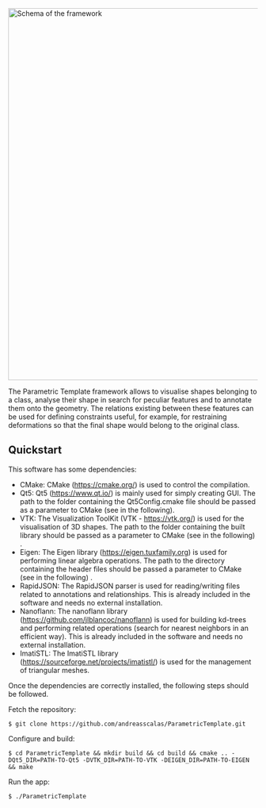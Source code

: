 <img src="docs/images/framework.png" alt="Schema of the framework" width="750px"/>

The Parametric Template framework allows to visualise shapes belonging to a class, analyse their shape in search for peculiar features and to annotate them onto the geometry. The relations existing between these features can be used for defining constraints useful, for example, for restraining deformations so that the final shape would belong to the original class.

## Quickstart
This software has some dependencies:
 - CMake: 
 	CMake (https://cmake.org/) is used to control the compilation.
 - Qt5:
 	Qt5 (https://www.qt.io/) is mainly used for simply creating GUI. The path to the folder containing the Qt5Config.cmake file should be passed as a parameter to CMake (see in the following).
 - VTK:
 	The Visualization ToolKit (VTK - https://vtk.org/) is used for the visualisation of 3D shapes. The path to the folder containing the built library should be passed as a parameter to CMake (see in the following) .
 - Eigen: 
 	The Eigen library (https://eigen.tuxfamily.org) is used for performing linear algebra operations. The path to the directory containing the header files should be passed a parameter to CMake (see in the following) .
 - RapidJSON:
 	The RapidJSON parser is used for reading/writing files related to annotations and relationships. This is already included in the software and needs no external installation.
 - Nanoflann:
 	The nanoflann library (https://github.com/jlblancoc/nanoflann) is used for building kd-trees and performing related operations (search for nearest neighbors in an efficient way). This is already included in the software and needs no external installation.
 - ImatiSTL: 
 	The ImatiSTL library (https://sourceforge.net/projects/imatistl/) is used for the management of triangular meshes.
	
Once the dependencies are correctly installed, the following steps should be followed.
	
Fetch the repository: 

    $ git clone https://github.com/andreasscalas/ParametricTemplate.git

Configure and build:

    $ cd ParametricTemplate && mkdir build && cd build && cmake .. -DQt5_DIR=PATH-TO-Qt5 -DVTK_DIR=PATH-TO-VTK -DEIGEN_DIR=PATH-TO-EIGEN && make

Run the app:

    $ ./ParametricTemplate